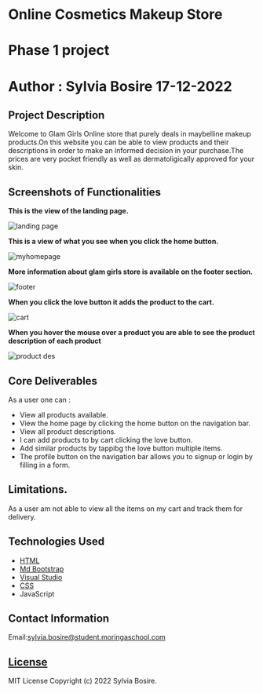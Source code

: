 # Online Cosmetics Makeup Store
# Phase 1 project
# Author : Sylvia Bosire 17-12-2022

## Project Description
Welcome to Glam Girls Online store that purely deals in maybelline makeup products.On this website you can be able to view products and their descriptions in order to make an informed decision in your purchase.The prices are very pocket friendly as well as dermatoligically approved for your skin.

## Screenshots of Functionalities

**This is the view of the landing page.**

![landing page](https://user-images.githubusercontent.com/117803357/208601418-fd4a10f2-8bcb-4110-bc15-4109b35443a0.png)

**This is a view of what you see when you click the home button.**

![myhomepage](https://user-images.githubusercontent.com/117803357/208601465-8e91d246-b4e6-41e8-a425-70f714ccc7af.png)


**More information about glam girls store is available on the footer section.**

![footer](https://user-images.githubusercontent.com/117803357/208601497-0eb3da55-9629-46e4-9dbc-960b6efbbe8e.png)

**When you click the love button it adds the product to the cart.**

![cart](https://user-images.githubusercontent.com/117803357/208601528-87ead671-1999-465e-9c36-a8379e2ee0fb.png)


**When you hover the mouse over a product you are able to see the product description of each product**

![product des](https://user-images.githubusercontent.com/117803357/208606424-f317d4a8-bba1-4c18-b088-3981d21b640d.png)

## Core Deliverables
As a user one can :
   * View all products available.
   * View the home page by clicking the home button  on the navigation bar.
   * View all product descriptions.
   * I can add products to by cart clicking the love button.
   * Add similar products by tappibg the love button multiple items.
   * The profile button on the navigation bar allows you to signup or login by filling in a form.

## Limitations.
   As a user am not able to view all the items on my cart and track them for delivery.
   
## Technologies Used
   * [HTML](https://html.com/)
   * [Md Bootstrap](http://www.bootstrap.com/)
   * [Visual Studio ](https://code.visualstudio.com/download)
   * [CSS](http://css.com/)
   * JavaScript

## Contact Information
   Email:sylvia.bosire@student.moringaschool.com

## [License](LICENSE)
   
MIT License
Copyright (c) 2022 Sylvia Bosire.
